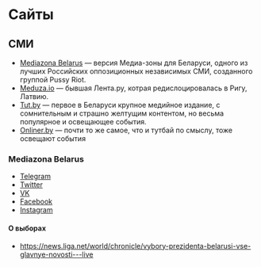 # Сайты

## СМИ

- [Mediazona Belarus](https://mediazona.by) — версия Медиа-зоны для Беларуси, одного из лучших Российских оппозиционных независимых СМИ, созданного группой Pussy Riot.
- [Meduza.io](https://meduza.io) — бывшая Лента.ру, котрая редислоцировалась в Ригу, Латвию.
- [Tut.by](https://tut.by/) — первое в Беларуси крупное медийное издание, с сомнительным и страшно желтущим контентом, но весьма популярное и освещающее события.
- [Onliner.by](https://onliner.by) — почти то же самое, что и тутбай по смыслу, тоже освещают события


### Mediazona Belarus

- [Telegram](https://t.me/mediazona_by)
- [Twitter](https://twitter.com/mediazona_by)
- [VK](https://vk.com/mediazona_by)
- [Facebook](https://www.facebook.com/mediazona.by)
- [Instagram](https://www.instagram.com/mediazona.by)


#### О выборах

- https://news.liga.net/world/chronicle/vybory-prezidenta-belarusi-vse-glavnye-novosti---live
